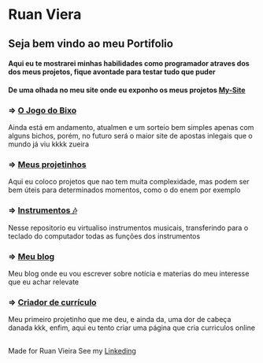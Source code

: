 # Ruan Viera
  
## Seja bem vindo ao meu Portifolio
#### Aqui eu te mostrarei minhas habilidades como programador atraves dos dos meus projetos, fique avontade para testar tudo que puder
#### De uma olhada no meu site onde eu exponho os meus projetos [My-Site](https://runnanc-137.github.io/WebSite-s/)

### => [O Jogo do Bixo](https://github.com/RunnanC-137//Jogo_do_Bixo) 

  Ainda está em andamento, atualmen e um sorteio bem simples apenas com alguns bichos, porém, no futuro será o maior site de apostas inlegais que o mundo já viu kkkk zueira  

### => [Meus projetinhos](https://github.com/RunnanC-137/simple_projects) 

<p>
  Aqui eu coloco projetos que nao tem muita complexidade, mas podem ser bem úteis para determinados momentos, como o do enem por exemplo
</p>

### => [Instrumentos 🎶](https://github.com/RunnanC-137/Istrumentos)

Nesse repositorio eu virtualiso instrumentos musicais, transferindo para o teclado do computador todas as funções dos instrumentos

### => [Meu blog](https://github.com/RunnanC-137/Website-s/My_Blog) 

Meu blog onde eu vou escrever sobre notícia e materias do meu interesse que eu achar relevate

### => [Criador de currículo](https://github.com/RunnanC-137/Criador_De_Curriculo) 

Meu primeiro projetinho que me deu, e ainda da, uma dor de cabeça danada kkk, enfim, aqui eu tento criar uma página que cria curriculos online 

##

Made for Ruan Vieira See my [Linkeding](https://www.linkedin.com/ruan-viera-04a9ab1b9)
